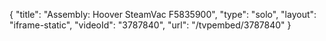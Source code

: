 {
    "title": "Assembly: Hoover SteamVac F5835900",
    "type": "solo",
    "layout": "iframe-static",
    "videoId": "3787840",
    "url": "\/tvpembed\/3787840"
}
